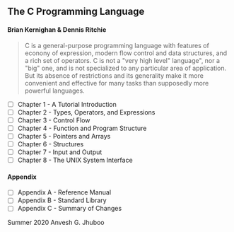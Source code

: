 ## The C Programming Language
#### Brian Kernighan & Dennis Ritchie

> C is a general-purpose programming language with features of econony of expression, modern flow control and data structures, and a rich set of operators. C is not a "very high level" language", nor a "big" one, and is not specialized to any particular area of application. But its absence of restrictions and its generality make it more convenient and effective for many tasks than supposedly more powerful languages.

- [ ] Chapter 1 - A Tutorial Introduction
- [ ] Chapter 2 - Types, Operators, and Expressions
- [ ] Chapter 3 - Control Flow
- [ ] Chapter 4 - Function and Program Structure
- [ ] Chapter 5 - Pointers and Arrays
- [ ] Chapter 6 - Structures
- [ ] Chapter 7 - Input and Output
- [ ] Chapter 8 - The UNIX System Interface

#### Appendix
- [ ] Appendix A - Reference Manual
- [ ] Appendix B - Standard Library
- [ ] Appendix C - Summary of Changes

Summer 2020
Anvesh G. Jhuboo
